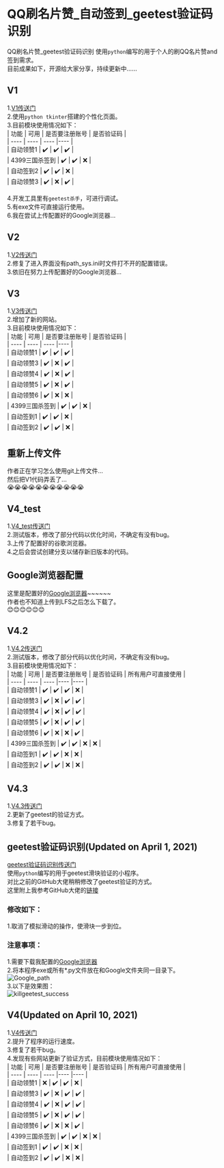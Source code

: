 # QQ刷名片赞_自动签到_geetest验证码识别
QQ刷名片赞_geetest验证码识别
使用`python`编写的用于个人的刷QQ名片赞and签到需求。  
目前成果如下，开源给大家分享，持续更新中......  

## V1  
1.[V1传送门](https://github.com/408029164/QQ_Sign-in_killgeetest/tree/QQ_Sign-in_killgeetest_V1)  
2.使用`python tkinter`搭建的个性化页面。  
3.目前模块使用情况如下：  
|  功能  | 可用  | 是否要注册账号  | 是否验证码  |  
|  ----  | ----   | ----  |----  |  
| 自动领赞1  | :heavy_check_mark: | :heavy_check_mark: | :heavy_check_mark:  |  
| 4399三国杀签到  | :heavy_check_mark: | :heavy_check_mark: | :x:  |  
| 自动签到2  | :heavy_check_mark: | :heavy_check_mark: | :x:  |  
| 自动领赞3  | :heavy_check_mark: | :x: | :heavy_check_mark:  |  
  
4.开发工具里有`geetest杀手`，可进行调试。  
5.有exe文件可直接运行使用。  
6.我在尝试上传配置好的Google浏览器...  
  
## V2  
1.[V2传送门](https://github.com/408029164/QQ_Sign-in_killgeetest/tree/QQ_Sign-in_killgeetest_V2)  
2.修复了进入界面没有path_sys.ini时文件打不开的配置错误。  
3.依旧在努力上传配置好的Google浏览器...  
  
## V3  
1.[V3传送门](https://github.com/408029164/QQ_Sign-in_killgeetest/tree/QQ_Sign-in_killgeetest_V3)  
2.增加了新的网站。  
3.目前模块使用情况如下：  
|  功能  | 可用  | 是否要注册账号  | 是否验证码  |  
|  ----  | ----   | ----  |----  |  
| 自动领赞1  | :heavy_check_mark: | :heavy_check_mark: | :heavy_check_mark:  |  
| 自动领赞3  | :heavy_check_mark: | :x: | :heavy_check_mark:  |  
| 自动领赞4  | :heavy_check_mark: | :x: | :heavy_check_mark:  |  
| 自动领赞5  | :heavy_check_mark: | :x: | :heavy_check_mark:  |  
| 自动领赞6  | :heavy_check_mark: | :x: | :x:  |  
| 4399三国杀签到  | :heavy_check_mark: | :heavy_check_mark: | :x:  |  
| 自动签到1  | :heavy_check_mark: | :heavy_check_mark: | :x:  |  
| 自动签到2  | :heavy_check_mark: | :heavy_check_mark: | :x:  |  
  
## 重新上传文件  
作者正在学习怎么使用git上传文件...  
然后把V1代码弄丢了...   
:sob::sob::sob::sob::sob::sob::sob::sob::sob::sob::sob:  
  
## V4_test  
1.[V4_test传送门](https://github.com/408029164/QQ_Sign-in_killgeetest/tree/QQ_Sign-in_killgeetest_V4)  
2.测试版本，修改了部分代码以优化时间，不确定有没有bug。  
3.上传了配置好的谷歌浏览器。  
4.之后会尝试创建分支以储存新旧版本的代码。  
  
## Google浏览器配置  
这里是配置好的[Google浏览器](https://github.com/408029164/QQ_Sign-in_killgeetest/tree/Google)~~~~~~  
作者也不知道上传到LFS之后怎么下载了。  
:blush::blush::blush::blush::blush::blush:  
  
## V4.2  
1.[V4.2传送门](https://github.com/408029164/QQ_Sign-in_killgeetest/tree/QQ_Sign-in_killgeetest_V4)  
2.测试版本，修改了部分代码以优化时间，不确定有没有bug。  
3.目前模块使用情况如下：  
|  功能  | 可用  | 是否要注册账号  | 是否验证码  | 所有用户可直接使用  |  
|  ----  | ----   | ----  |----  |----  |  
| 自动领赞1  | :heavy_check_mark: | :heavy_check_mark: | :heavy_check_mark:  | :x:  |  
| 自动领赞3  | :heavy_check_mark: | :x: | :heavy_check_mark:  | :heavy_check_mark:  |  
| 自动领赞4  | :heavy_check_mark: | :x: | :heavy_check_mark:  | :heavy_check_mark:  |  
| 自动领赞5  | :heavy_check_mark: | :x: | :heavy_check_mark:  | :heavy_check_mark:  |  
| 自动领赞6  | :heavy_check_mark: | :x: | :x:  | :heavy_check_mark:  |  
| 4399三国杀签到  | :heavy_check_mark: | :heavy_check_mark: | :x:  | :x:  |  
| 自动签到1  | :heavy_check_mark: | :heavy_check_mark: | :x:  | :x:  |  
| 自动签到2  | :heavy_check_mark: | :heavy_check_mark: | :x:  | :x:  |  
  
## V4.3  
1.[V4.3传送门](https://github.com/408029164/QQ_Sign-in_killgeetest/tree/QQ_Sign-in_killgeetest_V4)  
2.更新了geetest的验证方式。  
3.修复了若干bug。  
  
## geetest验证码识别(Updated on April 1, 2021)  
[geetest验证码识别传送门](https://github.com/408029164/QQ_Sign-in_killgeetest/tree/killgeetest)  
使用`python`编写的用于geetest滑块验证的小程序。  
对比之前的GitHub大佬稍稍修改了geetest验证的方式。  
这里附上我参考GitHub大佬的[链接](https://github.com/CrazyBunQnQ/GeetestCrack)  
### 修改如下：  
1.取消了模拟滑动的操作，使滑块一步到位。  
### 注意事项：  
1.需要下载我配置的[Google浏览器](https://github.com/408029164/QQ_Sign-in_killgeetest/tree/Google)  
2.将本程序exe或所有*.py文件放在和Google文件夹同一目录下。  
![Google_path](https://raw.githubusercontent.com/408029164/QQ_Sign-in_killgeetest/test/pic/Google_path.png)  
3.以下是效果图：  
![killgeetest_success](https://raw.githubusercontent.com/408029164/QQ_Sign-in_killgeetest/test/pic/killgeetest_success.gif)  
  
## V4(Updated on April 10, 2021)  
1.[V4传送门](https://github.com/408029164/QQ_Sign-in_killgeetest/tree/QQ_Sign-in_killgeetest_V4)  
2.提升了程序的运行速度。  
3.修复了若干bug。  
4.发现有些网站更新了验证方式，目前模块使用情况如下：  
|  功能  | 可用  | 是否要注册账号  | 是否验证码  | 所有用户可直接使用  |  
|  ----  | ----   | ----  |----  |----  |  
| 自动领赞1  | :x: | :heavy_check_mark: | :heavy_check_mark:  | :x:  |  
| 自动领赞3  | :heavy_check_mark: | :x: | :heavy_check_mark:  | :heavy_check_mark:  |  
| 自动领赞4  | :heavy_check_mark: | :x: | :heavy_check_mark:  | :heavy_check_mark:  |  
| 自动领赞5  | :heavy_check_mark: | :x: | :heavy_check_mark:  | :heavy_check_mark:  |  
| 自动领赞6  | :heavy_check_mark: | :x: | :x:  | :heavy_check_mark:  |  
| 4399三国杀签到  | :heavy_check_mark: | :heavy_check_mark: | :x:  | :x:  |  
| 自动签到1  | :heavy_check_mark: | :heavy_check_mark: | :x:  | :x:  |  
| 自动签到2  | :heavy_check_mark: | :heavy_check_mark: | :x:  | :x:  |  
  